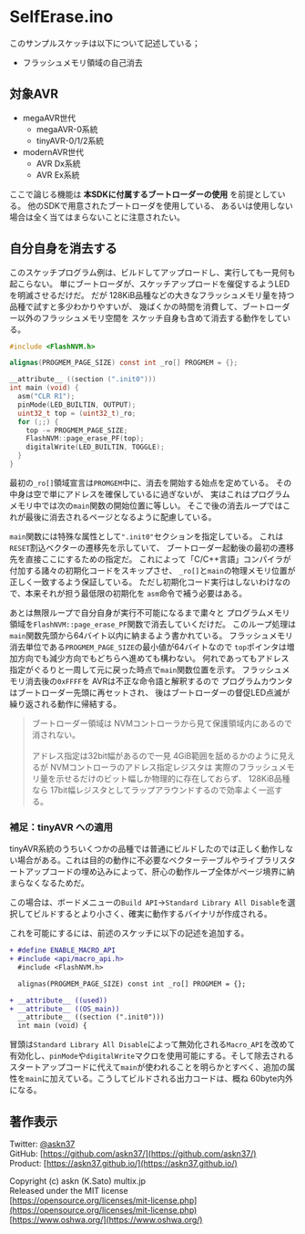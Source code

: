 # SelfErase.ino

このサンプルスケッチは以下について記述している；

- フラッシュメモリ領域の自己消去

## 対象AVR

- megaAVR世代
  - megaAVR-0系統
  - tinyAVR-0/1/2系統
- modernAVR世代
  - AVR Dx系統
  - AVR Ex系統

ここで論じる機能は __本SDKに付属するブートローダーの使用__ を前提としている。
他のSDKで用意されたブートローダを使用している、
あるいは使用しない場合は全く当てはまらないことに注意されたい。

## 自分自身を消去する

このスケッチプログラム例は、ビルドしてアップロードし、実行しても一見何も起こらない。
単にブートローダが、スケッチアップロードを催促するようLEDを明滅させるだけだ。
だが 128KiB品種などの大きなフラッシュメモリ量を持つ品種で試すと多少わかりやすいが、
幾ばくかの時間を消費して、ブートローダー以外のフラッシュメモリ空間を
スケッチ自身も含めて消去する動作をしている。

```c
#include <FlashNVM.h>

alignas(PROGMEM_PAGE_SIZE) const int _ro[] PROGMEM = {};

__attribute__ ((section (".init0")))
int main (void) {
  asm("CLR R1");
  pinMode(LED_BUILTIN, OUTPUT);
  uint32_t top = (uint32_t)_ro;
  for (;;) {
    top -= PROGMEM_PAGE_SIZE;
    FlashNVM::page_erase_PF(top);
    digitalWrite(LED_BUILTIN, TOGGLE);
  }
}
```

最初の`_ro[]`領域宣言は`PROMGEM`中に、消去を開始する始点を定めている。
その中身は空で単にアドレスを確保しているに過ぎないが、
実はこれはプログラムメモリ中では次の`main`関数の開始位置に等しい。
そこで後の消去ループではこれが最後に消去されるページとなるように配慮している。

`main`関数には特殊な属性として`".init0"`セクションを指定している。
これは`RESET`割込ベクターの遷移先を示していて、
ブートローダー起動後の最初の遷移先を直接ここにするための指定だ。
これによって「C/C++言語」コンパイラが付加する諸々の初期化コードをスキップさせ、
`_ro[]`と`main`の物理メモリ位置が正しく一致するよう保証している。
ただし初期化コード実行はしないわけなので、本来それが担う最低限の初期化を
`asm`命令で補う必要はある。

あとは無限ループで自分自身が実行不可能になるまで粛々と
プログラムメモリ領域を`FlashNVM::page_erase_PF`関数で消去していくだけだ。
このループ処理は`main`関数先頭から64バイト以内に納まるよう書かれている。
フラッシュメモリ消去単位である`PROGMEM_PAGE_SIZE`の最小値が64バイトなので
`top`ポインタは増加方向でも減少方向でもどちらへ進めても構わない。
何れであってもアドレス指定がぐるりと一周して元に戻った時点で`main`関数位置を示す。
フラッシュメモリ消去後の`0xFFFF`を AVRは不正な命令語と解釈するので
プログラムカウンタはブートローダー先頭に再セットされ、
後はブートローダーの督促LED点滅が繰り返される動作に帰結する。

> ブートローダー領域は NVMコントローラから見て保護領域内にあるので消されない。\
\
> アドレス指定は32bit幅があるので一見 4GiB範囲を舐めるかのように見えるが
NVMコントローラのアドレス指定レジスタは
実際のフラッシュメモリ量を示せるだけのビット幅しか物理的に存在しておらず、
128KiB品種なら 17bit幅レジスタとしてラップアラウンドするので効率よく一巡する。

### 補足：tinyAVR への適用

tinyAVR系統のうちいくつかの品種では普通にビルドしたのでは正しく動作しない場合がある。これは目的の動作に不必要なベクターテーブルやライブラリスタートアップコードの埋め込みによって、肝心の動作ループ全体がページ境界に納まらなくなるためだ。

この場合は、ボードメニューの`Build API`->`Standard Library All Disable`を選択してビルドするとより小さく、確実に動作するバイナリが作成される。

これを可能にするには、前述のスケッチに以下の記述を追加する。

```diff
+ #define ENABLE_MACRO_API
+ #include <api/macro_api.h>
  #include <FlashNVM.h>

  alignas(PROGMEM_PAGE_SIZE) const int _ro[] PROGMEM = {};

+ __attribute__ ((used))
+ __attribute__ ((OS_main))
  __attribute__ ((section (".init0")))
  int main (void) {
```

冒頭は`Standard Library All Disable`によって無効化される`Macro_API`を改めて有効化し、`pinMode`や`digitalWrite`マクロを使用可能にする。そして除去されるスタートアップコードに代えて`main`が使われることを明らかとすべく、追加の属性を`main`に加えている。こうしてビルドされる出力コードは、概ね 60byte内外になる。

## 著作表示

Twitter: [@askn37](https://twitter.com/askn37) \
GitHub: [https://github.com/askn37/](https://github.com/askn37/) \
Product: [https://askn37.github.io/](https://askn37.github.io/)

Copyright (c) askn (K.Sato) multix.jp \
Released under the MIT license \
[https://opensource.org/licenses/mit-license.php](https://opensource.org/licenses/mit-license.php) \
[https://www.oshwa.org/](https://www.oshwa.org/)
